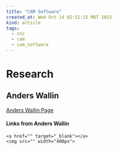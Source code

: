 ```yaml
---
title: "CAM Software"
created_at: Wed Oct 14 02:52:15 MDT 2015
kind: article
tags:
  - cnc
  - cam
  - cam_software
---
```


# Research

## Anders Wallin

<a href="http://www.anderswallin.net/cam/" target="_blank">Anders Wallin Page</a>

#### Links from Anders Wallin


~~~~~~~~~~~~~
<a href="" target="_blank"></a>
<img src="" width="400px">
~~~~~~~~~~~~~

